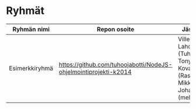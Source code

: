 # Ryhmät

| Ryhmän nimi        | Repon osoite                                                     | Jäsenet                                                                  |
| ------------------ | ---------------------------------------------------------------- | ------------------------------------------------------------------------ |
| Esimerkkiryhmä     | https://github.com/tuhoojabotti/NodeJS-ohjelmointiprojekti-k2014 | Ville Lahdenvuo (Tuhis), Tony Kovanen (Rase-), Mikko Johansson (mellowi) |
